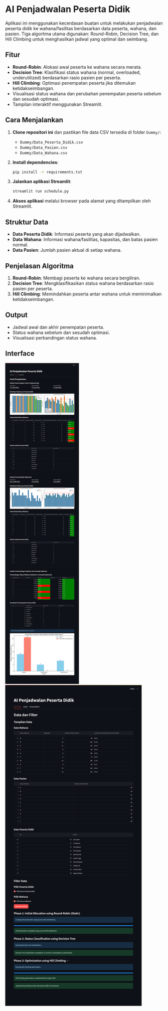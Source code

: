# AI Penjadwalan Peserta Didik

Aplikasi ini menggunakan kecerdasan buatan untuk melakukan penjadwalan peserta didik ke wahana/fasilitas berdasarkan data peserta, wahana, dan pasien. Tiga algoritma utama digunakan: Round-Robin, Decision Tree, dan Hill Climbing untuk menghasilkan jadwal yang optimal dan seimbang.

## Fitur

- **Round-Robin**: Alokasi awal peserta ke wahana secara merata.
- **Decision Tree**: Klasifikasi status wahana (normal, overloaded, underutilized) berdasarkan rasio pasien per peserta.
- **Hill Climbing**: Optimasi penempatan peserta jika ditemukan ketidakseimbangan.
- Visualisasi status wahana dan perubahan penempatan peserta sebelum dan sesudah optimasi.
- Tampilan interaktif menggunakan Streamlit.

## Cara Menjalankan

1. **Clone repositori ini** dan pastikan file data CSV tersedia di folder `Dummy/`:
   - `Dummy/Data_Peserta_Didik.csv`
   - `Dummy/Data_Pasien.csv`
   - `Dummy/Data_Wahana.csv`

2. **Install dependencies**:
   ```bash
   pip install -r requirements.txt
   ```

3. **Jalankan aplikasi Streamlit**:
   ```bash
   streamlit run schedule.py
   ```

4. **Akses aplikasi** melalui browser pada alamat yang ditampilkan oleh Streamlit.

## Struktur Data

- **Data Peserta Didik**: Informasi peserta yang akan dijadwalkan.
- **Data Wahana**: Informasi wahana/fasilitas, kapasitas, dan batas pasien normal.
- **Data Pasien**: Jumlah pasien aktual di setiap wahana.

## Penjelasan Algoritma

1. **Round-Robin**: Membagi peserta ke wahana secara bergiliran.
2. **Decision Tree**: Mengklasifikasikan status wahana berdasarkan rasio pasien per peserta.
3. **Hill Climbing**: Memindahkan peserta antar wahana untuk meminimalkan ketidakseimbangan.

## Output

- Jadwal awal dan akhir penempatan peserta.
- Status wahana sebelum dan sesudah optimasi.
- Visualisasi perbandingan status wahana.

## Interface

![Tampilan Proses Analisis 1](Images/gambar1.png)
![Tampilan Hasil Analisis 1](Images/gambar2.png)
